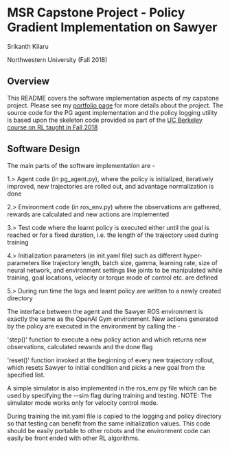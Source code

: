 # MSR Capstone Project - Policy Gradient Implementation on Sawyer
Srikanth Kilaru

Northwestern University (Fall 2018)

## Overview
This README covers the software implementation aspects of my capstone project.
Please see my [portfolio page](https://srikanth-kilaru.github.io/projects/2018/final-proj-RL) for more details about the project.
The source code for the PG agent implementation and the policy logging utility is based upon the skeleton code provided as part of the [UC Berkeley course on RL taught in Fall 2018](http://rail.eecs.berkeley.edu/deeprlcourse/static/homeworks/hw2.pdf)

## Software Design
The main parts of the software implementation are -

1.> Agent code (in pg_agent.py), where the policy is initialized, iteratively improved, new trajectories are rolled out, and advantage normalization is done

2.> Environment code (in ros_env.py) where the observations are gathered, rewards are calculated and new actions are implemented

3.> Test code where the learnt policy is executed either until the goal is reached or for a fixed duration, i.e. the length of the trajectory used during training

4.> Initialization parameters (in init.yaml file) such as different hyper-parameters like trajectory length, batch size, gamma, learning rate, size of neural network, and environment settings like joints to be manipulated while training, goal locations, velocity or torque mode of control etc. are defined

5.> During run time the logs and learnt policy are written to a newly created directory

The interface between the agent and the Sawyer ROS environment is exactly the same as the OpenAI Gym environment. New actions generated by the policy are executed in the environment by calling the -

'step()' function to execute a new policy action and which returns new observations, calculated rewards and the done flag

'reset()' function invoked at the beginning of every new trajectory rollout,  which resets Sawyer to initial condition and picks a new goal from the specified list.

A simple simulator is also implemented in the ros_env.py file which can be used by specifying the --sim flag during training and testing. NOTE: The simulator mode works only for velocity control mode.

During training the init.yaml file is copied to the logging and policy directory so that testing can benefit from the same initialization values.
This code should be easily portable to other robots and the environment code can easily be front ended with other RL algorithms.
